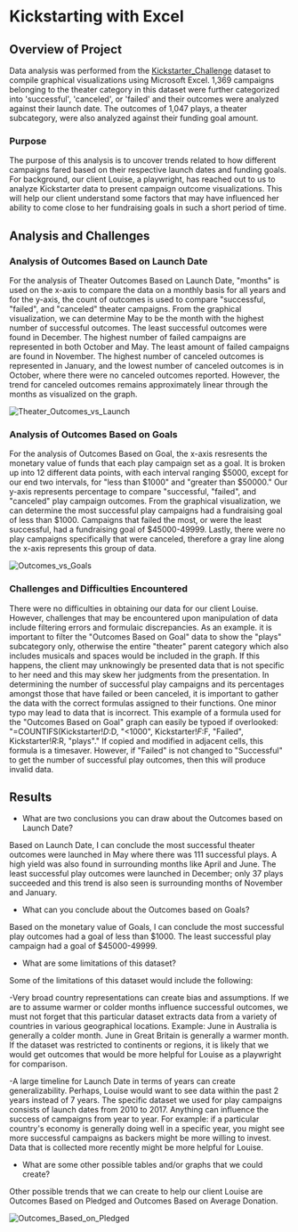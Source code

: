 # Kickstarting with Excel

## Overview of Project 

Data analysis was performed from the [Kickstarter_Challenge](path/to/filename.xlsx) dataset to compile graphical visualizations using Microsoft Excel. 1,369 campaigns belonging to the theater category in this dataset were further categorized into 'successful', 'canceled', or 'failed' and their outcomes were analyzed against their launch date. The outcomes of 1,047 plays, a theater subcategory, were also analyzed against their funding goal amount.

### Purpose

The purpose of this analysis is to uncover trends related to how different campaigns fared based on their respective launch dates and funding goals. For background, our client Louise, a playwright, has reached out to us to analyze Kickstarter data to present campaign outcome visualizations. This will help our client understand some factors that may have influenced her ability to come close to her fundraising goals in such a short period of time. 

## Analysis and Challenges

### Analysis of Outcomes Based on Launch Date

For the analysis of Theater Outcomes Based on Launch Date, "months" is used on the x-axis to compare the data on a monthly basis for all years and for the y-axis, the count of outcomes is used to compare "successful, "failed", and "canceled" theater campaigns. From the graphical visualization, we can determine May to be the month with the highest number of successful outcomes. The least successful outcomes were found in December. The highest number of failed campaigns are represented in both October and May. The least amount of failed campaigns are found in November. The highest number of canceled outcomes is represented in January, and the lowest number of canceled outcomes is in October, where there were no canceled outcomes reported. However, the trend for canceled outcomes remains approximately linear through the months as visualized on the graph.

![Theater_Outcomes_vs_Launch](path/to/Theaters_Outcomes_vs_Launch.png)

### Analysis of Outcomes Based on Goals

For the analysis of Outcomes Based on Goal, the x-axis resresents the monetary value of funds that each play campaign set as a goal. It is broken up into 12 different data points, with each interval ranging $5000, except for our end two intervals, for "less than $1000" and "greater than $50000." Our y-axis represents percentage to compare "successful, "failed", and "canceled" play campaign outcomes. From the graphical visualization, we can determine the most successful play campaigns had a fundraising goal of less than $1000. Campaigns that failed the most, or were the least successful, had a fundraising goal of $45000-49999. Lastly, there were no play campaigns specifically that were canceled, therefore a gray line along the x-axis represents this group of data.

![Outcomes_vs_Goals](path/to/Outcomes_vs_Goals.png)

### Challenges and Difficulties Encountered

There were no difficulties in obtaining our data for our client Louise.  However, challenges that may be encountered upon manipulation of data include filtering errors and formulaic discrepancies. As an example. it is important to filter the "Outcomes Based on Goal" data to show the "plays" subcategory only, otherwise the entire "theater" parent category which also includes musicals and spaces would be included in the graph. If this happens, the client may unknowingly be presented data that is not specific to her need and this may skew her judgments from the presentation. In determining the number of successful play campaigns and its percentages amongst those that have failed or been canceled, it is important to gather the data with the correct formulas assigned to their functions. One minor typo may lead to data that is incorrect. This example of a formula used for the "Outcomes Based on Goal" graph can easily be typoed if overlooked: "=COUNTIFS(Kickstarter!$D:$D, "<1000", Kickstarter!$F:$F, "Failed", Kickstarter!$R:$R, "plays"." If copied and modified in adjacent cells, this formula is a timesaver. However, if "Failed" is not changed to "Successful" to get the number of successful play outcomes, then this will produce invalid data. 

## Results

- What are two conclusions you can draw about the Outcomes based on Launch Date?

Based on Launch Date, I can conclude the most successful theater outcomes were launched in May where there was 111 successful plays. A high yield was also found in surrounding months like April and June. The least successful play outcomes were launched in December; only 37 plays succeeded and this trend is also seen is surrounding months of November and January.

- What can you conclude about the Outcomes based on Goals?

Based on the monetary value of Goals, I can conclude the most successful play outcomes had a goal of less than $1000. The least successful play campaign had a goal of $45000-49999. 

- What are some limitations of this dataset?

Some of the limitations of this dataset would include the following:

-Very broad country representations can create bias and assumptions. If we are to assume warmer or colder months influence successful outcomes, we must not forget that this particular dataset extracts data from a variety of countries in various geographical locations. Example: June in Australia is generally a colder month. June in Great Britain is generally a warmer month. If the dataset was restricted to continents or regions, it is likely that we would get outcomes that would be more helpful for Louise as a playwright for comparison.

-A large timeline for Launch Date in terms of years can create generalizability. Perhaps, Louise would want to see data within the past 2 years instead of 7 years. The specific dataset we used for play campaigns consists of launch dates from 2010 to 2017. Anything can influence the success of campaigns from year to year. For example: if a particular country's economy is generally doing well in a specific year, you might see more successful campaigns as backers might be more willing to invest. Data that is collected more recently might be more helpful for Louise.  


- What are some other possible tables and/or graphs that we could create?

Other possible trends that we can create to help our client Louise are Outcomes Based on Pledged and Outcomes Based on Average Donation. 

![Outcomes_Based_on_Pledged](path/to/Outcomes_Based_on_Pledged.png)
